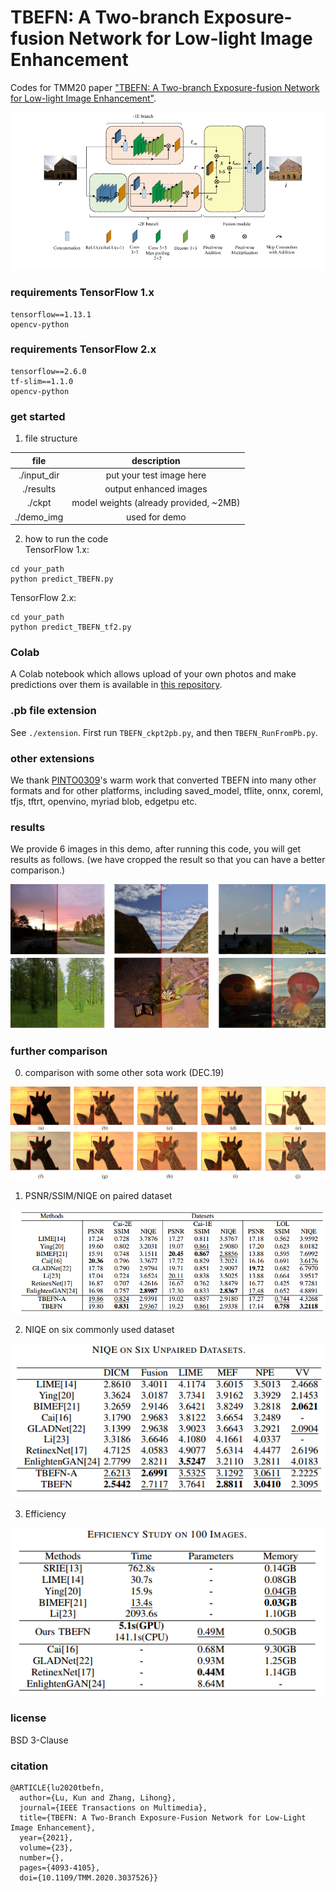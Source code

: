 # TBEFN: A Two-branch Exposure-fusion Network for Low-light Image Enhancement


Codes for TMM20 paper ["TBEFN: A Two-branch Exposure-fusion Network for Low-light Image Enhancement"](https://ieeexplore.ieee.org/document/9261119).

![Structure](demo_img/Structure.png)


### requirements TensorFlow 1.x
```
tensorflow==1.13.1
opencv-python
```

### requirements TensorFlow 2.x
```
tensorflow==2.6.0
tf-slim==1.1.0
opencv-python
```

### get started
1. file structure

|file|description|
|:-:|:-:|
|./input_dir|put your test image here|
|./results|output enhanced images|
|./ckpt|model weights (already provided, ~2MB)|
|./demo_img|used for demo|

2. how to run the code  
TensorFlow 1.x:
```
cd your_path
python predict_TBEFN.py
```  
TensorFlow 2.x:
```
cd your_path
python predict_TBEFN_tf2.py
```
### Colab
A Colab notebook which allows upload of your own photos and make predictions over them is available in [this repository](https://github.com/virtualramblas/python-notebooks-repo/tree/main/Colab/TBEFN).  

### .pb file extension
See `./extension`. First run `TBEFN_ckpt2pb.py`, and then `TBEFN_RunFromPb.py`.

### other extensions
We thank [PINTO0309](https://github.com/PINTO0309/PINTO_model_zoo)'s warm work that converted TBEFN into many other formats and for other platforms, including saved_model, tflite, onnx, coreml, tfjs, tftrt, openvino, myriad blob, edgetpu etc.

### results

We provide 6 images in this demo, after running this code, you will get results as follows. (we have cropped the result so that you can have a better comparison.)

![demo_img](demo_img/demo_img.jpg)

### further comparison

0. comparison with some other sota work (DEC.19)

![demo_img](demo_img/giraffe.jpg)


1. PSNR/SSIM/NIQE on paired dataset

![demo_img](demo_img/I.png)


2. NIQE on six commonly used dataset

![demo_img](demo_img/II.png)


3. Efficiency

![demo_img](demo_img/VII.png)

### license

BSD 3-Clause

### citation

```
@ARTICLE{lu2020tbefn,
  author={Lu, Kun and Zhang, Lihong},
  journal={IEEE Transactions on Multimedia}, 
  title={TBEFN: A Two-Branch Exposure-Fusion Network for Low-Light Image Enhancement}, 
  year={2021},
  volume={23},
  number={},
  pages={4093-4105},
  doi={10.1109/TMM.2020.3037526}}
```


